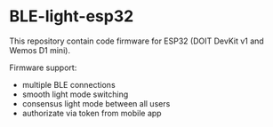 # BLE-light-esp32

This repository contain code firmware for ESP32 (DOIT DevKit v1 and Wemos D1 mini).

Firmware support:
- multiple BLE connections
- smooth light mode switching
- consensus light mode between all users
- authorizate via token from mobile app